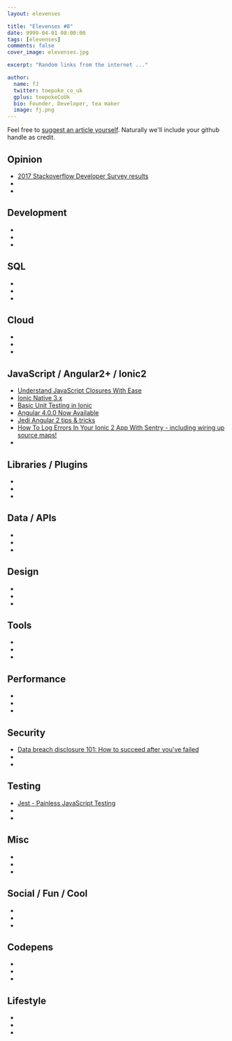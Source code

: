 ```yaml
---
layout: elevenses

title: "Elevenses #8"
date: 9999-04-01 08:00:00
tags: [elevenses]
comments: false
cover_image: elevenses.jpg

excerpt: "Random links from the internet ..."

author:
  name: fJ
  twitter: toepoke_co_uk
  gplus: toepokeCoUk
  bio: Founder, Developer, tea maker
  image: fj.png
---
```


Feel free to [suggest an article yourself](https://github.com/toepoke/toepoke.github.io/issues).  Naturally we'll include your github handle as credit.

## Opinion
* [2017 Stackoverflow Developer Survey results](https://stackoverflow.com/insights/survey/2017)
* []()
* []()

## Development
* []()
* []()
* []()

## SQL
* []()
* []()
* []()

## Cloud
* []()
* []()
* []()

## JavaScript / Angular2+ / Ionic2
* [Understand JavaScript Closures With Ease](http://javascriptissexy.com/understand-javascript-closures-with-ease)
* [Ionic Native 3.x](http://blog.ionic.io/ionic-native-3-x/)
* [Basic Unit Testing in Ionic](http://blog.ionic.io/basic-unit-testing-in-ionic/)
* [Angular 4.0.0 Now Available](http://angularjs.blogspot.co.uk/2017/03/angular-400-now-available.html?m=1)
* [Jedi Angular 2 tips &amp; tricks](https://blog.dmbcllc.com/jedi-angular-2-tips-and-tricks/)
* [How To Log Errors In Your Ionic 2 App With Sentry - including wiring up source maps!](https://gonehybrid.com/how-to-log-errors-in-your-ionic-2-app-with-sentry/)
* []()

## Libraries / Plugins
* []()
* []()
* []()

## Data / APIs
* []()
* []()
* []()

## Design
* []()
* []()
* []()

## Tools
* []()
* []()
* []()

## Performance
* []()
* []()
* []()

## Security
* [Data breach disclosure 101: How to succeed after you've failed](https://www.troyhunt.com/data-breach-disclosure-101-how-to-succeed-after-youve-failed/)
* []()
* []()

## Testing
* [Jest - Painless JavaScript Testing](https://facebook.github.io/jest/)
* []()
* []()

## Misc
* []()
* []()
* []()

## Social / Fun / Cool
* []()
* []()
* []()

## Codepens
* []()
* []()
* []()

## Lifestyle
* []()
* []()
* []()


